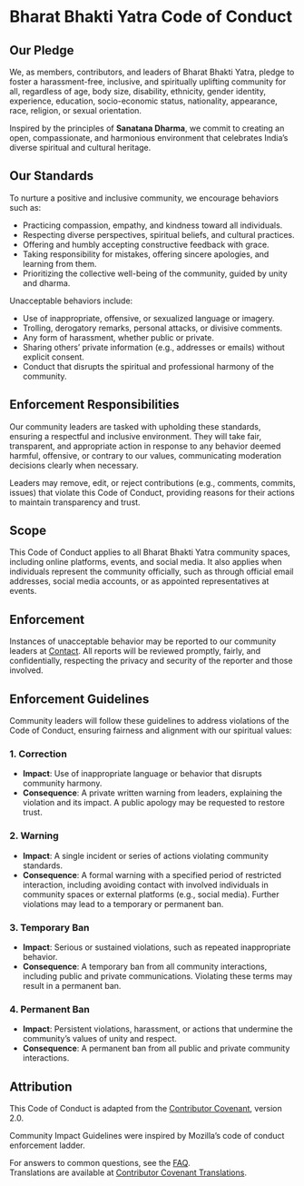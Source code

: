 # Bharat Bhakti Yatra Code of Conduct

## Our Pledge

We, as members, contributors, and leaders of Bharat Bhakti Yatra, pledge to foster a harassment-free, inclusive, and spiritually uplifting community for all, regardless of age, body size, disability, ethnicity, gender identity, experience, education, socio-economic status, nationality, appearance, race, religion, or sexual orientation.

Inspired by the principles of **Sanatana Dharma**, we commit to creating an open, compassionate, and harmonious environment that celebrates India’s diverse spiritual and cultural heritage.

## Our Standards

To nurture a positive and inclusive community, we encourage behaviors such as:

- Practicing compassion, empathy, and kindness toward all individuals.
- Respecting diverse perspectives, spiritual beliefs, and cultural practices.
- Offering and humbly accepting constructive feedback with grace.
- Taking responsibility for mistakes, offering sincere apologies, and learning from them.
- Prioritizing the collective well-being of the community, guided by unity and dharma.

Unacceptable behaviors include:

- Use of inappropriate, offensive, or sexualized language or imagery.
- Trolling, derogatory remarks, personal attacks, or divisive comments.
- Any form of harassment, whether public or private.
- Sharing others’ private information (e.g., addresses or emails) without explicit consent.
- Conduct that disrupts the spiritual and professional harmony of the community.

## Enforcement Responsibilities

Our community leaders are tasked with upholding these standards, ensuring a respectful and inclusive environment. They will take fair, transparent, and appropriate action in response to any behavior deemed harmful, offensive, or contrary to our values, communicating moderation decisions clearly when necessary.

Leaders may remove, edit, or reject contributions (e.g., comments, commits, issues) that violate this Code of Conduct, providing reasons for their actions to maintain transparency and trust.

## Scope

This Code of Conduct applies to all Bharat Bhakti Yatra community spaces, including online platforms, events, and social media. It also applies when individuals represent the community officially, such as through official email addresses, social media accounts, or as appointed representatives at events.

## Enforcement

Instances of unacceptable behavior may be reported to our community leaders at [Contact](mailto:ujjwalsaini0007+bharatbhakti@gmail.com). All reports will be reviewed promptly, fairly, and confidentially, respecting the privacy and security of the reporter and those involved.

## Enforcement Guidelines

Community leaders will follow these guidelines to address violations of the Code of Conduct, ensuring fairness and alignment with our spiritual values:

### 1. Correction

- **Impact**: Use of inappropriate language or behavior that disrupts community harmony.  
- **Consequence**: A private written warning from leaders, explaining the violation and its impact. A public apology may be requested to restore trust.

### 2. Warning

- **Impact**: A single incident or series of actions violating community standards.  
- **Consequence**: A formal warning with a specified period of restricted interaction, including avoiding contact with involved individuals in community spaces or external platforms (e.g., social media). Further violations may lead to a temporary or permanent ban.

### 3. Temporary Ban

- **Impact**: Serious or sustained violations, such as repeated inappropriate behavior.  
- **Consequence**: A temporary ban from all community interactions, including public and private communications. Violating these terms may result in a permanent ban.

### 4. Permanent Ban

- **Impact**: Persistent violations, harassment, or actions that undermine the community’s values of unity and respect.  
- **Consequence**: A permanent ban from all public and private community interactions.

## Attribution

This Code of Conduct is adapted from the [Contributor Covenant](https://www.contributor-covenant.org/version/2/0/code_of_conduct.html), version 2.0.

Community Impact Guidelines were inspired by Mozilla’s code of conduct enforcement ladder.

For answers to common questions, see the [FAQ](https://www.contributor-covenant.org/faq).  
Translations are available at [Contributor Covenant Translations](https://www.contributor-covenant.org/translations).
